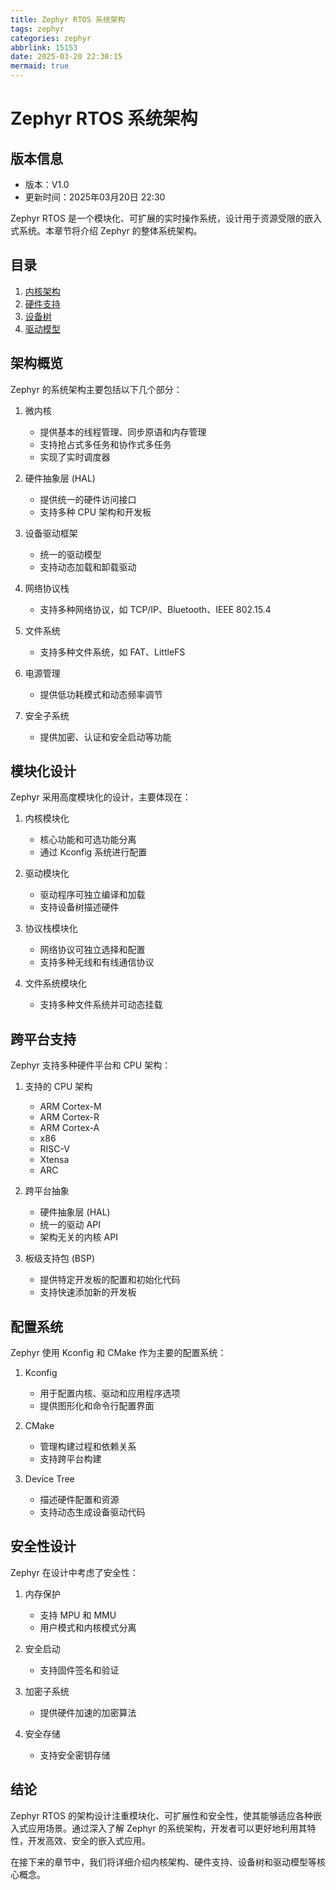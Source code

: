 ```yaml
---
title: Zephyr RTOS 系统架构
tags: zephyr
categories: zephyr
abbrlink: 15153
date: 2025-03-20 22:30:15
mermaid: true
---
```


# Zephyr RTOS 系统架构

## 版本信息
- 版本：V1.0
- 更新时间：2025年03月20日 22:30

Zephyr RTOS 是一个模块化、可扩展的实时操作系统，设计用于资源受限的嵌入式系统。本章节将介绍 Zephyr 的整体系统架构。

## 目录

1. [内核架构](kernel)
2. [硬件支持](hardware)
3. [设备树](devicetree)
4. [驱动模型](drivers)

## 架构概览

Zephyr 的系统架构主要包括以下几个部分：

1. 微内核
   - 提供基本的线程管理、同步原语和内存管理
   - 支持抢占式多任务和协作式多任务
   - 实现了实时调度器

2. 硬件抽象层 (HAL)
   - 提供统一的硬件访问接口
   - 支持多种 CPU 架构和开发板

3. 设备驱动框架
   - 统一的驱动模型
   - 支持动态加载和卸载驱动

4. 网络协议栈
   - 支持多种网络协议，如 TCP/IP、Bluetooth、IEEE 802.15.4

5. 文件系统
   - 支持多种文件系统，如 FAT、LittleFS

6. 电源管理
   - 提供低功耗模式和动态频率调节

7. 安全子系统
   - 提供加密、认证和安全启动等功能

## 模块化设计

Zephyr 采用高度模块化的设计，主要体现在：

1. 内核模块化
   - 核心功能和可选功能分离
   - 通过 Kconfig 系统进行配置

2. 驱动模块化
   - 驱动程序可独立编译和加载
   - 支持设备树描述硬件

3. 协议栈模块化
   - 网络协议可独立选择和配置
   - 支持多种无线和有线通信协议

4. 文件系统模块化
   - 支持多种文件系统并可动态挂载

## 跨平台支持

Zephyr 支持多种硬件平台和 CPU 架构：

1. 支持的 CPU 架构
   - ARM Cortex-M
   - ARM Cortex-R
   - ARM Cortex-A
   - x86
   - RISC-V
   - Xtensa
   - ARC

2. 跨平台抽象
   - 硬件抽象层 (HAL)
   - 统一的驱动 API
   - 架构无关的内核 API

3. 板级支持包 (BSP)
   - 提供特定开发板的配置和初始化代码
   - 支持快速添加新的开发板

## 配置系统

Zephyr 使用 Kconfig 和 CMake 作为主要的配置系统：

1. Kconfig
   - 用于配置内核、驱动和应用程序选项
   - 提供图形化和命令行配置界面

2. CMake
   - 管理构建过程和依赖关系
   - 支持跨平台构建

3. Device Tree
   - 描述硬件配置和资源
   - 支持动态生成设备驱动代码

## 安全性设计

Zephyr 在设计中考虑了安全性：

1. 内存保护
   - 支持 MPU 和 MMU
   - 用户模式和内核模式分离

2. 安全启动
   - 支持固件签名和验证

3. 加密子系统
   - 提供硬件加速的加密算法

4. 安全存储
   - 支持安全密钥存储

## 结论

Zephyr RTOS 的架构设计注重模块化、可扩展性和安全性，使其能够适应各种嵌入式应用场景。通过深入了解 Zephyr 的系统架构，开发者可以更好地利用其特性，开发高效、安全的嵌入式应用。

在接下来的章节中，我们将详细介绍内核架构、硬件支持、设备树和驱动模型等核心概念。